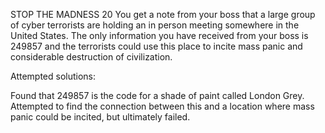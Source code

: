 STOP THE MADNESS
20
You get a note from your boss that a large group of cyber terrorists are holding an in person meeting somewhere in the United States. The only information you have received from your boss is 249857 and the terrorists could use this place to incite mass panic and considerable destruction of civilization.

Attempted solutions:

Found that 249857 is the code for a shade of paint called London Grey. Attempted to find the connection between this and a location where mass panic could be incited, but ultimately failed.
